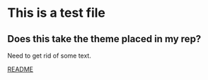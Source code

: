 <!---
layout: page
title: "testFile"
permalink: https://Carreiroa.github.io/testFile/
--->

# This is a test file
## Does this take the theme placed in my rep?

Need to get rid of some text.

[README](/README.md)







